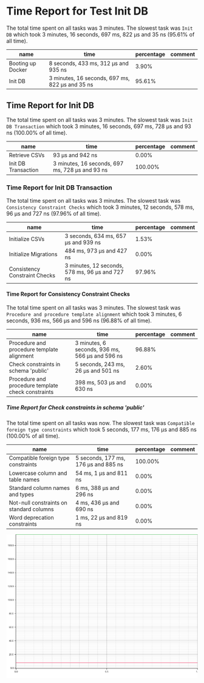 # Time Report for Test Init DB

The total time spent on all tasks was 3 minutes.
The slowest task was `Init DB` which took 3 minutes, 16 seconds, 697 ms, 822 µs and 35 ns (95.61% of all time).

| name              | time                                            | percentage | comment |
|-------------------|-------------------------------------------------|------------|---------|
| Booting up Docker | 8 seconds, 433 ms, 312 µs and 935 ns            | 3.90%      |         |
| Init DB           | 3 minutes, 16 seconds, 697 ms, 822 µs and 35 ns | 95.61%     |         |

## Time Report for Init DB

The total time spent on all tasks was 3 minutes.
The slowest task was `Init DB Transaction` which took 3 minutes, 16 seconds, 697 ms, 728 µs and 93 ns (100.00% of all time).

| name                | time                                            | percentage | comment |
|---------------------|-------------------------------------------------|------------|---------|
| Retrieve CSVs       | 93 µs and 942 ns                                | 0.00%      |         |
| Init DB Transaction | 3 minutes, 16 seconds, 697 ms, 728 µs and 93 ns | 100.00%    |         |

### Time Report for Init DB Transaction

The total time spent on all tasks was 3 minutes.
The slowest task was `Consistency Constraint Checks` which took 3 minutes, 12 seconds, 578 ms, 96 µs and 727 ns (97.96% of all time).

| name                          | time                                            | percentage | comment |
|-------------------------------|-------------------------------------------------|------------|---------|
| Initialize CSVs               | 3 seconds, 634 ms, 657 µs and 939 ns            | 1.53%      |         |
| Initialize Migrations         | 484 ms, 973 µs and 427 ns                       | 0.00%      |         |
| Consistency Constraint Checks | 3 minutes, 12 seconds, 578 ms, 96 µs and 727 ns | 97.96%     |         |

#### Time Report for Consistency Constraint Checks

The total time spent on all tasks was 3 minutes.
The slowest task was `Procedure and procedure template alignment` which took 3 minutes, 6 seconds, 936 ms, 566 µs and 596 ns (96.88% of all time).

| name                                               | time                                            | percentage | comment |
|----------------------------------------------------|-------------------------------------------------|------------|---------|
| Procedure and procedure template alignment         | 3 minutes, 6 seconds, 936 ms, 566 µs and 596 ns | 96.88%     |         |
| Check constraints in schema 'public'               | 5 seconds, 243 ms, 26 µs and 501 ns             | 2.60%      |         |
| Procedure and procedure template check constraints | 398 ms, 503 µs and 630 ns                       | 0.00%      |         |

##### Time Report for Check constraints in schema 'public'

The total time spent on all tasks was now.
The slowest task was `Compatible foreign type constraints` which took 5 seconds, 177 ms, 176 µs and 885 ns (100.00% of all time).

| name                                     | time                                 | percentage | comment |
|------------------------------------------|--------------------------------------|------------|---------|
| Compatible foreign type constraints      | 5 seconds, 177 ms, 176 µs and 885 ns | 100.00%    |         |
| Lowercase column and table names         | 54 ms, 1 µs and 811 ns               | 0.00%      |         |
| Standard column names and types          | 6 ms, 388 µs and 296 ns              | 0.00%      |         |
| Not-null constraints on standard columns | 4 ms, 436 µs and 690 ns              | 0.00%      |         |
| Word deprecation constraints             | 1 ms, 22 µs and 819 ns               | 0.00%      |         |

![Plot](time_requirements_report.png)
